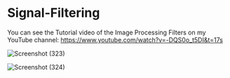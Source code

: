 # Signal-Filtering


You can see the Tutorial video of the Image Processing Filters on my YouTube channel:
https://www.youtube.com/watch?v=-DQS0o_t5DI&t=17s


![Screenshot (323)](https://github.com/Armin-Abdollahi/Signal-Filtering/assets/103449830/f636df9b-31ed-4f60-80a3-1acaa94be356)

![Screenshot (324)](https://github.com/Armin-Abdollahi/Signal-Filtering/assets/103449830/891e83ab-e4f9-4dc6-b4ca-1b24f0a23d47)

